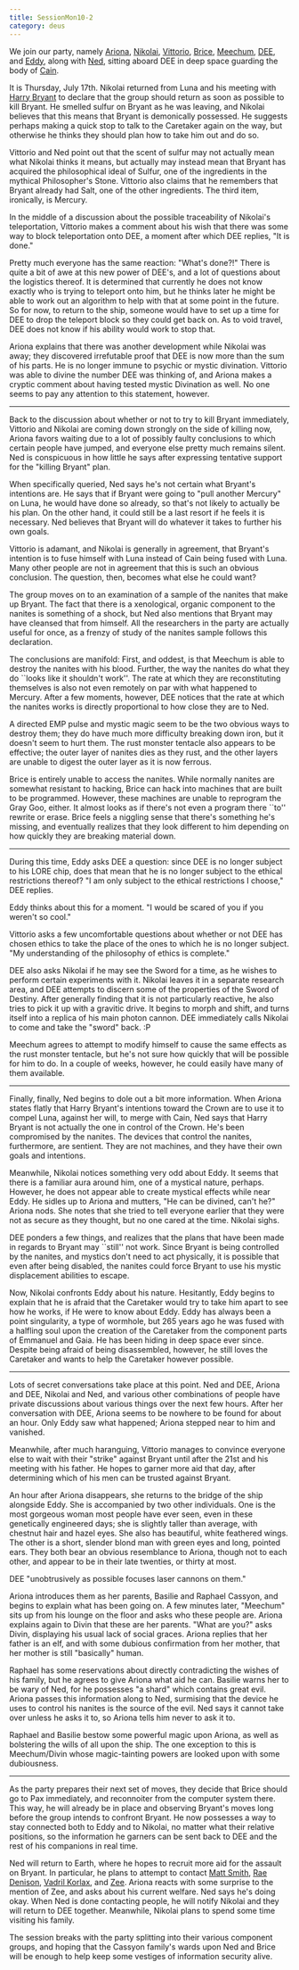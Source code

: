 ```yaml
---
title: SessionMon10-2
category: deus
---
```

We join our party, namely [Ariona](char-public-alex), [Nikolai](char-public-jon), [Vittorio](char-public-allen), [Brice](char-public-andy), [Meechum](char-public-joey), [DEE](char-public-griffin), and [Eddy](char-public-kelsey), along with [Ned](char-public-nate), sitting aboard DEE in deep space guarding the body of [Cain](npc-cain).

It is Thursday, July 17th.  Nikolai returned from Luna and his meeting with [Harry Bryant](npc-bryant) to declare that the group should return as soon as possible to kill Bryant.  He smelled sulfur on Bryant as he was leaving, and Nikolai believes that this means that Bryant is demonically possessed.  He suggests perhaps making a quick stop to talk to the Caretaker again on the way, but otherwise he thinks they should plan how to take him out and do so.

Vittorio and Ned point out that the scent of sulfur may not actually mean what Nikolai thinks it means, but actually may instead mean that Bryant has acquired the philosophical ideal of Sulfur, one of the ingredients in the mythical Philosopher's Stone.  Vittorio also claims that he remembers that Bryant already had Salt, one of the other ingredients.  The third item, ironically, is Mercury.

In the middle of a discussion about the possible traceability of Nikolai's teleportation, Vittorio makes a comment about his wish that there was some way to block teleportation onto DEE, a moment after which DEE replies, "It is done."

Pretty much everyone has the same reaction: "What's done?!"  There is quite a bit of awe at this new power of DEE's, and a lot of questions about the logistics thereof.  It is determined that currently he does not know exactly who is trying to teleport onto him, but he thinks later he might be able to work out an algorithm to help with that at some point in the future.  So for now, to return to the ship, someone would have to set up a time for DEE to drop the teleport block so they could get back on.  As to void travel, DEE does not know if his ability would work to stop that.

Ariona explains that there was another development while Nikolai was away; they discovered irrefutable proof that DEE is now more than the sum of his parts.  He is no longer immune to psychic or mystic divination.  Vittorio was able to divine the number DEE was thinking of, and Ariona makes a cryptic comment about having tested mystic Divination as well.  No one seems to pay any attention to this statement, however.

-----

Back to the discussion about whether or not to try to kill Bryant immediately, Vittorio and Nikolai are coming down strongly on the side of killing now, Ariona favors waiting due to a lot of possibly faulty conclusions to which certain people have jumped, and everyone else pretty much remains silent.  Ned is conspicuous in how little he says after expressing tentative support for the "killing Bryant" plan.

When specifically queried, Ned says he's not certain what Bryant's intentions are.  He says that if Bryant were going to "pull another Mercury" on Luna, he would have done so already, so that's not likely to actually be his plan.  On the other hand, it could still be a last resort if he feels it is necessary.  Ned believes that Bryant will do whatever it takes to further his own goals.

Vittorio is adamant, and Nikolai is generally in agreement, that Bryant's intention is to fuse himself with Luna instead of Cain being fused with Luna.  Many other people are not in agreement that this is such an obvious conclusion.  The question, then, becomes what else he could want?

The group moves on to an examination of a sample of the nanites that make up Bryant.  The fact that there is a xenological, organic component to the nanites is something of a shock, but Ned also mentions that Bryant may have cleansed that from himself.  All the researchers in the party are actually useful for once, as a frenzy of study of the nanites sample follows this declaration.

The conclusions are manifold:  First, and oddest, is that Meechum is able to destroy the nanites with his blood.  Further, the way the nanites do what they do ``looks like it shouldn't work''.  The rate at which they are reconstituting themselves is also not even remotely on par with what happened to Mercury.  After a few moments, however, DEE notices that the rate at which the nanites works is directly proportional to how close they are to Ned.

A directed EMP pulse and mystic magic seem to be the two obvious ways to destroy them; they do have much more difficulty breaking down iron, but it doesn't seem to hurt them.  The rust monster tentacle also appears to be effective; the outer layer of nanites dies as they rust, and the other layers are unable to digest the outer layer as it is now ferrous.

Brice is entirely unable to access the nanites.  While normally nanites are somewhat resistant to hacking, Brice can hack into machines that are built to be programmed.  However, these machines are unable to reprogram the Gray Goo, either.  It almost looks as if there's not even a program there ``to'' rewrite or erase.  Brice feels a niggling sense that there's something he's missing, and eventually realizes that they look different to him depending on how quickly they are breaking material down.

-----

During this time, Eddy asks DEE a question:  since DEE is no longer subject to his LORE chip, does that mean that he is no longer subject to the ethical restrictions thereof?  "I am only subject to the ethical restrictions I choose," DEE replies.

Eddy thinks about this for a moment.  "I would be scared of you if you weren't so cool."

Vittorio asks a few uncomfortable questions about whether or not DEE has chosen ethics to take the place of the ones to which he is no longer subject.  "My understanding of the philosophy of ethics is complete."

DEE also asks Nikolai if he may see the Sword for a time, as he wishes to perform certain experiments with it.  Nikolai leaves it in a separate research area, and DEE attempts to discern some of the properties of the Sword of Destiny.  After generally finding that it is not particularly reactive, he also tries to pick it up with a gravitic drive.  It begins to morph and shift, and turns itself into a replica of his main photon cannon.  DEE immediately calls Nikolai to come and take the "sword" back. :P

Meechum agrees to attempt to modify himself to cause the same effects as the rust monster tentacle, but he's not sure how quickly that will be possible for him to do.  In a couple of weeks, however, he could easily have many of them available.

-----

Finally, finally, Ned begins to dole out a bit more information.  When Ariona states flatly that Harry Bryant's intentions toward the Crown are to use it to compel Luna, against her will, to merge with Cain, Ned says that Harry Bryant is not actually the one in control of the Crown.  He's been compromised by the nanites.  The devices that control the nanites, furthermore, are sentient.  They are not machines, and they have their own goals and intentions.

Meanwhile, Nikolai notices something very odd about Eddy.  It seems that there is a familiar aura around him, one of a mystical nature, perhaps.  However, he does not appear able to create mystical effects while near Eddy.  He sidles up to Ariona and mutters, "He can be divined, can't he?"  Ariona nods.  She notes that she tried to tell everyone earlier that they were not as secure as they thought, but no one cared at the time.  Nikolai sighs.

DEE ponders a few things, and realizes that the plans that have been made in regards to Bryant may ``still'' not work.  Since Bryant is being controlled by the nanites, and mystics don't need to act physically, it is possible that even after being disabled, the nanites could force Bryant to use his mystic displacement abilities to escape.

Now, Nikolai confronts Eddy about his nature.  Hesitantly, Eddy begins to explain that he is afraid that the Caretaker would try to take him apart to see how he works, if He were to know about Eddy.  Eddy has always been a point singularity, a type of wormhole, but 265 years ago he was fused with a halfling soul upon the creation of the Caretaker from the component parts of Emmanuel and Gaia.  He has been hiding in deep space ever since.  Despite being afraid of being disassembled, however, he still loves the Caretaker and wants to help the Caretaker however possible.

-----

Lots of secret conversations take place at this point.  Ned and DEE, Ariona and DEE, Nikolai and Ned, and various other combinations of people have private discussions about various things over the next few hours.  After her conversation with DEE, Ariona seems to be nowhere to be found for about an hour.  Only Eddy saw what happened; Ariona stepped near to him and vanished.

Meanwhile, after much haranguing, Vittorio manages to convince everyone else to wait with their "strike" against Bryant until after the 21st and his meeting with his father.  He hopes to garner more aid that day, after determining which of his men can be trusted against Bryant.

An hour after Ariona disappears, she returns to the bridge of the ship alongside Eddy.  She is accompanied by two other individuals.  One is the most gorgeous woman most people have ever seen, even in these genetically engineered days; she is slightly taller than average, with chestnut hair and hazel eyes.  She also has beautiful, white feathered wings.  The other is a short, slender blond man with green eyes and long, pointed ears.  They both bear an obvious resemblance to Ariona, though not to each other, and appear to be in their late twenties, or thirty at most.

DEE "unobtrusively as possible focuses laser cannons on them."

Ariona introduces them as her parents, Basilie and Raphael Cassyon, and begins to explain what has been going on.  A few minutes later, "Meechum" sits up from his lounge on the floor and asks who these people are.  Ariona explains again to Divin that these are her parents.  "What are you?" asks Divin, displaying his usual lack of social graces.  Ariona replies that her father is an elf, and with some dubious confirmation from her mother, that her mother is still "basically" human.

Raphael has some reservations about directly contradicting the wishes of his family, but he agrees to give Ariona what aid he can.  Basilie warns her to be wary of Ned, for he possesses "a shard" which contains great evil.  Ariona passes this information along to Ned, surmising that the device he uses to control his nanites is the source of the evil.  Ned says it cannot take over unless he asks it to, so Ariona tells him never to ask it to.

Raphael and Basilie bestow some powerful magic upon Ariona, as well as bolstering the wills of all upon the ship.  The one exception to this is Meechum/Divin whose magic-tainting powers are looked upon with some dubiousness.

-----

As the party prepares their next set of moves, they decide that Brice should go to Pax immediately, and reconnoiter from the computer system there.  This way, he will already be in place and observing Bryant's moves long before the group intends to confront Bryant.  He now possesses a way to stay connected both to Eddy and to Nikolai, no matter what their relative positions, so the information he garners can be sent back to DEE and the rest of his companions in real time.

Ned will return to Earth, where he hopes to recruit more aid for the assault on Bryant.  In particular, he plans to attempt to contact [Matt Smith](char-public-john), [Rae Denison](char-public-eva), [Vadril Korlax](char-public-mike), and [Zee](char-public-james).  Ariona reacts with some surprise to the mention of Zee, and asks about his current welfare.  Ned says he's doing okay.  When Ned is done contacting people, he will notify Nikolai and they will return to DEE together.  Meanwhile, Nikolai plans to spend some time visiting his family.

The session breaks with the party splitting into their various component groups, and hoping that the Cassyon family's wards upon Ned and Brice will be enough to help keep some vestiges of information security alive.

